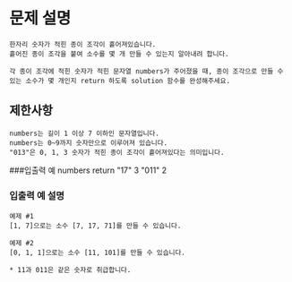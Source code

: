 # 문제 설명
    한자리 숫자가 적힌 종이 조각이 흩어져있습니다. 
    흩어진 종이 조각을 붙여 소수를 몇 개 만들 수 있는지 알아내려 합니다.
    
    각 종이 조각에 적힌 숫자가 적힌 문자열 numbers가 주어졌을 때, 종이 조각으로 만들 수 있는 소수가 몇 개인지 return 하도록 solution 함수를 완성해주세요.

## 제한사항
    numbers는 길이 1 이상 7 이하인 문자열입니다.
    numbers는 0~9까지 숫자만으로 이루어져 있습니다.
    "013"은 0, 1, 3 숫자가 적힌 종이 조각이 흩어져있다는 의미입니다.

###입출력 예
    numbers	return
    "17"	3
    "011"	2
### 입출력 예 설명
    예제 #1
    [1, 7]으로는 소수 [7, 17, 71]를 만들 수 있습니다.
    
    예제 #2
    [0, 1, 1]으로는 소수 [11, 101]를 만들 수 있습니다.
    
    * 11과 011은 같은 숫자로 취급합니다.
